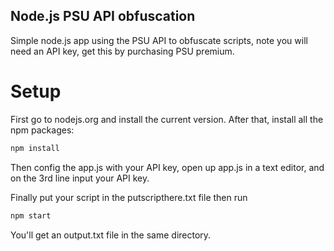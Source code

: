 ## Node.js PSU API obfuscation
Simple node.js app using the PSU API to obfuscate scripts, note you will need an API key, get this by purchasing PSU premium.

# Setup

First go to nodejs.org and install the current version. 
After that, install all the npm packages:

```js
npm install
```

Then config the app.js with your API key, open up app.js in a text editor, and on the 3rd line input your API key.

Finally put your script in the putscripthere.txt file then run

```js
npm start
```

You'll get an output.txt file in the same directory.

